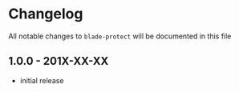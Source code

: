 # Changelog

All notable changes to `blade-protect` will be documented in this file

## 1.0.0 - 201X-XX-XX

- initial release
